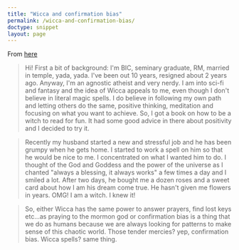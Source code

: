 ```yaml
---
title: "Wicca and confirmation bias"
permalink: /wicca-and-confirmation-bias/
doctype: snippet
layout: page
---
```


From [here](https://www.reddit.com/r/exmormon/comments/8zwnoe/explain_this_tbms_aka_how_i_became_a_witch/)

> Hi! First a bit of background: I'm BIC, seminary graduate, RM, married in temple, yada, yada. I've been out 10 years, resigned about 2 years ago. Anyway, I'm an agnostic atheist and very nerdy. I am into sci-fi and fantasy and the idea of Wicca appeals to me, even though I don't believe in literal magic spells. I do believe in following my own path and letting others do the same, positive thinking, meditation and focusing on what you want to achieve. So, I got a book on how to be a witch to read for fun. It had some good advice in there about positivity and I decided to try it.

> Recently my husband started a new and stressful job and he has been grumpy when he gets home. I started to work a spell on him so that he would be nice to me. I concentrated on what I wanted him to do. I thought of the God and Goddess and the power of the universe as I chanted "always a blessing, it always works" a few times a day and I smiled a lot. After two days, he bought me a dozen roses and a sweet card about how I am his dream come true. He hasn't given me flowers in years. OMG! I am a witch. I knew it!

> So, either Wicca has the same power to answer prayers, find lost keys etc...as praying to the mormon god or confirmation bias is a thing that we do as humans because we are always looking for patterns to make sense of this chaotic world. Those tender mercies? yep, confirmation bias. Wicca spells? same thing.
